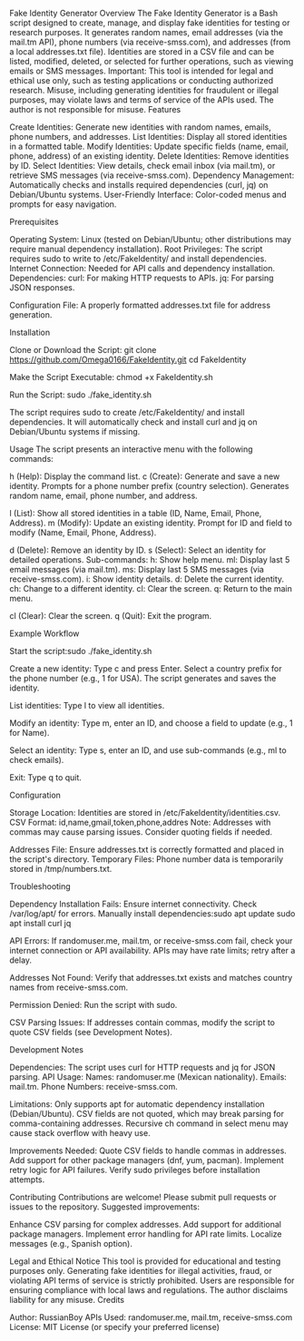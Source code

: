 Fake Identity Generator
Overview
The Fake Identity Generator is a Bash script designed to create, manage, and display fake identities for testing or research purposes. It generates random names, email addresses (via the mail.tm API), phone numbers (via receive-smss.com), and addresses (from a local addresses.txt file). Identities are stored in a CSV file and can be listed, modified, deleted, or selected for further operations, such as viewing emails or SMS messages.
Important: This tool is intended for legal and ethical use only, such as testing applications or conducting authorized research. Misuse, including generating identities for fraudulent or illegal purposes, may violate laws and terms of service of the APIs used. The author is not responsible for misuse.
Features

Create Identities: Generate new identities with random names, emails, phone numbers, and addresses.
List Identities: Display all stored identities in a formatted table.
Modify Identities: Update specific fields (name, email, phone, address) of an existing identity.
Delete Identities: Remove identities by ID.
Select Identities: View details, check email inbox (via mail.tm), or retrieve SMS messages (via receive-smss.com).
Dependency Management: Automatically checks and installs required dependencies (curl, jq) on Debian/Ubuntu systems.
User-Friendly Interface: Color-coded menus and prompts for easy navigation.

Prerequisites

Operating System: Linux (tested on Debian/Ubuntu; other distributions may require manual dependency installation).
Root Privileges: The script requires sudo to write to /etc/FakeIdentity/ and install dependencies.
Internet Connection: Needed for API calls and dependency installation.
Dependencies:
curl: For making HTTP requests to APIs.
jq: For parsing JSON responses.


Configuration File: A properly formatted addresses.txt file for address generation.

Installation

Clone or Download the Script:
git clone https://github.com/Omega0166/FakeIdentity.git
cd FakeIdentity


Make the Script Executable:
chmod +x FakeIdentity.sh

Run the Script:
sudo ./fake_identity.sh


The script requires sudo to create /etc/FakeIdentity/ and install dependencies.
It will automatically check and install curl and jq on Debian/Ubuntu systems if missing.



Usage
The script presents an interactive menu with the following commands:

h (Help): Display the command list.
c (Create): Generate and save a new identity.
Prompts for a phone number prefix (country selection).
Generates random name, email, phone number, and address.


l (List): Show all stored identities in a table (ID, Name, Email, Phone, Address).
m (Modify): Update an existing identity.
Prompt for ID and field to modify (Name, Email, Phone, Address).


d (Delete): Remove an identity by ID.
s (Select): Select an identity for detailed operations.
Sub-commands:
h: Show help menu.
ml: Display last 5 email messages (via mail.tm).
ms: Display last 5 SMS messages (via receive-smss.com).
i: Show identity details.
d: Delete the current identity.
ch: Change to a different identity.
cl: Clear the screen.
q: Return to the main menu.




cl (Clear): Clear the screen.
q (Quit): Exit the program.

Example Workflow

Start the script:sudo ./fake_identity.sh


Create a new identity:
Type c and press Enter.
Select a country prefix for the phone number (e.g., 1 for USA).
The script generates and saves the identity.


List identities:
Type l to view all identities.


Modify an identity:
Type m, enter an ID, and choose a field to update (e.g., 1 for Name).


Select an identity:
Type s, enter an ID, and use sub-commands (e.g., ml to check emails).


Exit:
Type q to quit.



Configuration

Storage Location: Identities are stored in /etc/FakeIdentity/identities.csv.
CSV Format: id,name,gmail,token,phone,addres
Note: Addresses with commas may cause parsing issues. Consider quoting fields if needed.


Addresses File: Ensure addresses.txt is correctly formatted and placed in the script's directory.
Temporary Files: Phone number data is temporarily stored in /tmp/numbers.txt.

Troubleshooting

Dependency Installation Fails:
Ensure internet connectivity.
Check /var/log/apt/ for errors.
Manually install dependencies:sudo apt update
sudo apt install curl jq




API Errors:
If randomuser.me, mail.tm, or receive-smss.com fail, check your internet connection or API availability.
APIs may have rate limits; retry after a delay.


Addresses Not Found:
Verify that addresses.txt exists and matches country names from receive-smss.com.


Permission Denied:
Run the script with sudo.


CSV Parsing Issues:
If addresses contain commas, modify the script to quote CSV fields (see Development Notes).



Development Notes

Dependencies: The script uses curl for HTTP requests and jq for JSON parsing.
API Usage:
Names: randomuser.me (Mexican nationality).
Emails: mail.tm.
Phone Numbers: receive-smss.com.


Limitations:
Only supports apt for automatic dependency installation (Debian/Ubuntu).
CSV fields are not quoted, which may break parsing for comma-containing addresses.
Recursive ch command in select menu may cause stack overflow with heavy use.


Improvements Needed:
Quote CSV fields to handle commas in addresses.
Add support for other package managers (dnf, yum, pacman).
Implement retry logic for API failures.
Verify sudo privileges before installation attempts.



Contributing
Contributions are welcome! Please submit pull requests or issues to the repository. Suggested improvements:

Enhance CSV parsing for complex addresses.
Add support for additional package managers.
Implement error handling for API rate limits.
Localize messages (e.g., Spanish option).

Legal and Ethical Notice
This tool is provided for educational and testing purposes only. Generating fake identities for illegal activities, fraud, or violating API terms of service is strictly prohibited. Users are responsible for ensuring compliance with local laws and regulations. The author disclaims liability for any misuse.
Credits

Author: RussianBoy
APIs Used: randomuser.me, mail.tm, receive-smss.com
License: MIT License (or specify your preferred license)
